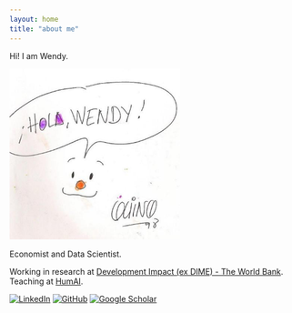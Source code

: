 ```yaml
---
layout: home
title: "about me"
---
```


Hi! I am Wendy. 

<img src="/assets/img/holawendy.jpg" alt="holawendy" width="300">

Economist and Data Scientist.

Working in research at [Development Impact (ex DIME) - The World Bank](https://www.worldbank.org/en/about/unit/unit-dec/impactevaluation). Teaching at [HumAI](https://humai.com.ar/).




[![LinkedIn](https://img.shields.io/badge/LinkedIn-Profile-blue?logo=linkedin)](https://www.linkedin.com/in/wendy-brau)
[![GitHub](https://img.shields.io/badge/GitHub-Profile-black?logo=github)](https://github.com/wenbrau)
[![Google Scholar](https://img.shields.io/badge/Google_Scholar-Profile-4285F4?logo=google-scholar&logoColor=white)](https://scholar.google.com/citations?user=ogp1p4sAAAAJ&hl=en&oi=ao)

